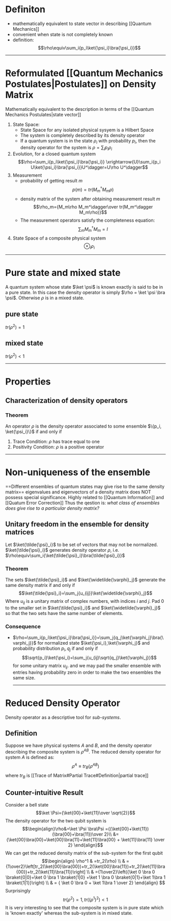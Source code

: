 # Definiton
- mathematically equivalent to state vector in describing [[Quantum Mechanics]]
- convenient when state is not completely known
- definition:
$$\rho\equiv\sum_i{p_i\ket{\psi_i}\bra{\psi_i}}$$
---

# Reformulated [[Quantum Mechanics Postulates|Postulates]] on Density Matrix
Mathematically equivalent to the description in terms of the [[Quantum Mechanics Postulates|state vector]]
1. State Space:
	- State Space for any isolated physical sysyem is a Hilbert Space
	- The system is completely described by its density operator
	- If a quantum system is in the state $\rho_i$ with probability $p_i$, then the density operator for the system is $\rho=\sum_i{p_i\rho_i}$
2. Evolution, for a closed quantum system
	 $$\rho=\sum_i{p_i\ket{\psi_i}\bra{\psi_i}} \xrightarrow{U}\sum_i{p_i U\ket{\psi_i}\bra{\psi_i}}U^\dagger=U\rho U^\dagger$$
3. Measurement
	- probability of getting result $m$
		$$p(m)=tr(M_m^\dagger M_m\rho)$$
	- density matrix of the system after obtaining measurement result $m$
		$$\rho_m={M_m\rho M_m^\dagger\over tr(M_m^\dagger M_m\rho)}$$
	- The measurement operators satisfy the completeness equation:
		$$\sum_m{M_m^\dagger M_m}=I$$
4. State Space of a composite physical system
	$$\otimes_i\rho_i$$
---
# Pure state and mixed state
A quantum system whose state $\ket \psi$ is known exactly is said to be in a pure state.
In this case the density operator is simply $\rho = \ket \psi \bra \psi$.
Otherwise $\rho$ is in a mixed state.
## pure state
$tr(\rho^2)=1$
## mixed state
$tr(\rho^2)<1$

---
# Properties
## Characterization of density operators
### Theorem
An operator $\rho$ is the density operator associated to some ensemble $\{p_i, \ket{\psi_i}\}$ if and only if
1. Trace Condition: $\rho$ has trace equal to one
2. Positivity Condition: $\rho$ is a positive operator

---

# Non-uniqueness of the ensemble
==Different ensembles of quantum states may give rise to the same density matrix==
eigenvalues and eigenvectors of a density matrix does NOT possess special significance. Highly related to [[Quantum Information]] and [[Quatum Error Correction]]
Thus the qestion is: _what class of ensembles does give rise to a particular density matrix?_
## Unitary freedom in the ensemble for density matrices
Let $\ket{\tilde{\psi}_i}$ to be set of vectors that may not be normalized.  $\ket{\tilde{\psi}_i}$ generates density operator $\rho$, i.e. $\rho\equiv\sum_i{\ket{\tilde{\psi}_i}\bra{\tilde{\psi}_i}}$
### Theorem
The sets $\ket{\tilde{\psi}_i}$ and $\ket{\widetilde{\varphi}_j}$ generate the same density matrix if and only if
$$\ket{\tilde{\psi}_i}=\sum_j{u_{ij}}\ket{\widetilde{\varphi}_j}$$
Where $u_{ij}$ is a unitary matrix of complex numbers, with indices $i$ and $j$. Pad $0$ to the smaller set in $\ket{\tilde{\psi}_i}$ and $\ket{\widetilde{\varphi}_j}$ so that the two sets have the same number of elements.

### Consequence
- $\rho=\sum_i{p_i\ket{\psi_i}\bra{\psi_i}}=\sum_j{q_j\ket{\varphi_j}\bra{\varphi_j}}$ for normalized state $\ket{\psi_i},\ket{\varphi_j}$ and probability distribution $p_i,q_j$ if and only if
	$$\sqrt{p_i}\ket{\psi_i}=\sum_j{u_{ij}\sqrt{q_j}\ket{\varphi_j}}$$
	for some unitary matrix $u_{ij}$. and we may pad the smaller ensemble with entries having probability zero in order to make the two ensembles the same size.
	
	---
# Reduced Density Operator
Density operator as a descriptive tool for _sub-systems_.
## Definition
Suppose we have physical systems $A$ and $B$, and the density operator describing the composite system is $\rho^{AB}$. The reduced density operator for system $A$ is defined as:
$$\rho^A\equiv tr_B(\rho^{AB})$$
where $tr_B$ is [[Trace of Matrix#Partial Trace#Definition|partial trace]] 

## Counter-intuitive Result
Consider a bell state
$$\ket \Psi={\ket{00}+\ket{11}\over \sqrt{2}}$$
The density operator for the two qubit system is
$$\begin{align}\rho&=\ket \Psi \bra\Psi ={(\ket{00}+\ket{11})(\bra{00}+\bra{11})\over 2}\\ &={\ket{00}\bra{00}+\ket{00}\bra{11}+\ket{11}\bra{00} + \ket{11}\bra{11} \over 2} \end{align}$$
We can get the reduced density matrix of the sub-system for the first qubit
$$\begin{align}
  \rho^1 & =tr_2(\rho) \\
  		 & ={1\over2}\left[tr_2(\ket{00}\bra{00})+tr_2(\ket{00}\bra{11})+tr_2(\ket{11}\bra{00})+tr_2(\ket{11}\bra{11})\right] \\
		 & ={1\over2}\left({\ket 0 \bra 0 \braket{0|0}+\ket 0 \bra 1 \braket{1|0} +\ket 1 \bra 0 \braket{0|1}+\ket 1\bra 1 \braket{1|1}}\right) \\
		 & = { \ket 0 \bra 0 + \ket 1\bra 1 \over 2}
  \end{align}
$$
Surprisingly
$$tr(\rho^2)=1,tr((\rho^1)^2)<1$$
It is very interesting to see that the composite system is in pure state which is 'known exactly' whereas the sub-system is in mixed state.
